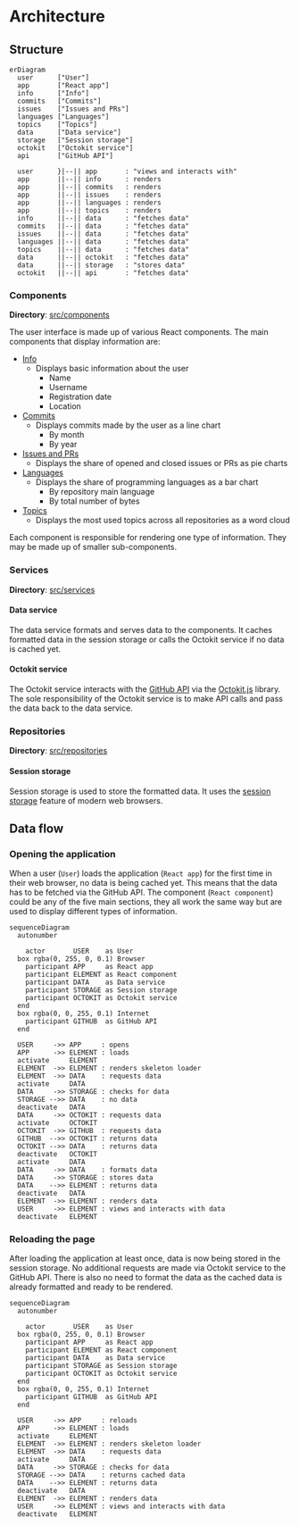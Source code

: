 # Architecture

## Structure

```mermaid
erDiagram
  user      ["User"]
  app       ["React app"]
  info      ["Info"]
  commits   ["Commits"]
  issues    ["Issues and PRs"]
  languages ["Languages"]
  topics    ["Topics"]
  data      ["Data service"]
  storage   ["Session storage"]
  octokit   ["Octokit service"]
  api       ["GitHub API"]

  user      }|--|| app       : "views and interacts with"
  app       ||--|| info      : renders
  app       ||--|| commits   : renders
  app       ||--|| issues    : renders
  app       ||--|| languages : renders
  app       ||--|| topics    : renders
  info      ||--|| data      : "fetches data"
  commits   ||--|| data      : "fetches data"
  issues    ||--|| data      : "fetches data"
  languages ||--|| data      : "fetches data"
  topics    ||--|| data      : "fetches data"
  data      ||--|| octokit   : "fetches data"
  data      ||--|| storage   : "stores data"
  octokit   ||--|| api       : "fetches data"
```

### Components

**Directory**: [src/components](../src/components/)

The user interface is made up of various React components. The main components that display information are:

- [Info](../src/components/Info/)
  - Displays basic information about the user
    - Name
    - Username
    - Registration date
    - Location
- [Commits](../src/components/Commits/)
  - Displays commits made by the user as a line chart
    - By month
    - By year
- [Issues and PRs](../src/components/IssuesAndPullRequests/)
  - Displays the share of opened and closed issues or PRs as pie charts
- [Languages](../src/components/Languages/)
  - Displays the share of programming languages as a bar chart
    - By repository main language
    - By total number of bytes
- [Topics](../src/components/Topics/)
  - Displays the most used topics across all repositories as a word cloud

Each component is responsible for rendering one type of information. They may be made up of smaller sub-components.

### Services

**Directory**: [src/services](../src/services/)

#### Data service

The data service formats and serves data to the components. It caches formatted data in the session storage or calls the Octokit service if no data is cached yet.

#### Octokit service

The Octokit service interacts with the [GitHub API](https://docs.github.com/en/rest) via the [Octokit.js](https://github.com/octokit/octokit.js) library. The sole responsibility of the Octokit service is to make API calls and pass the data back to the data service.

### Repositories

**Directory**: [src/repositories](../src/repositories/)

#### Session storage

Session storage is used to store the formatted data. It uses the [session storage](https://developer.mozilla.org/en-US/docs/Web/API/Window/sessionStorage) feature of modern web browsers.

## Data flow

### Opening the application

When a user (`User`) loads the application (`React app`) for the first time in their web browser, no data is being cached yet. This means that the data has to be fetched via the GitHub API. The component (`React component`) could be any of the five main sections, they all work the same way but are used to display different types of information.

```mermaid
sequenceDiagram
  autonumber

    actor       USER    as User
  box rgba(0, 255, 0, 0.1) Browser
    participant APP     as React app
    participant ELEMENT as React component
    participant DATA    as Data service
    participant STORAGE as Session storage
    participant OCTOKIT as Octokit service
  end
  box rgba(0, 0, 255, 0.1) Internet
    participant GITHUB  as GitHub API
  end

  USER     ->> APP     : opens
  APP      ->> ELEMENT : loads
  activate     ELEMENT
  ELEMENT  ->> ELEMENT : renders skeleton loader
  ELEMENT  ->> DATA    : requests data
  activate     DATA
  DATA     ->> STORAGE : checks for data
  STORAGE -->> DATA    : no data
  deactivate   DATA
  DATA     ->> OCTOKIT : requests data
  activate     OCTOKIT
  OCTOKIT  ->> GITHUB  : requests data
  GITHUB  -->> OCTOKIT : returns data
  OCTOKIT -->> DATA    : returns data
  deactivate   OCTOKIT
  activate     DATA
  DATA     ->> DATA    : formats data
  DATA     ->> STORAGE : stores data
  DATA    -->> ELEMENT : returns data
  deactivate   DATA
  ELEMENT  ->> ELEMENT : renders data
  USER     ->> ELEMENT : views and interacts with data
  deactivate   ELEMENT
```

### Reloading the page

After loading the application at least once, data is now being stored in the session storage. No additional requests are made via Octokit service to the GitHub API. There is also no need to format the data as the cached data is already formatted and ready to be rendered.

```mermaid
sequenceDiagram
  autonumber

    actor       USER    as User
  box rgba(0, 255, 0, 0.1) Browser
    participant APP     as React app
    participant ELEMENT as React component
    participant DATA    as Data service
    participant STORAGE as Session storage
    participant OCTOKIT as Octokit service
  end
  box rgba(0, 0, 255, 0.1) Internet
    participant GITHUB  as GitHub API
  end

  USER     ->> APP     : reloads
  APP      ->> ELEMENT : loads
  activate     ELEMENT
  ELEMENT  ->> ELEMENT : renders skeleton loader
  ELEMENT  ->> DATA    : requests data
  activate     DATA
  DATA     ->> STORAGE : checks for data
  STORAGE -->> DATA    : returns cached data
  DATA    -->> ELEMENT : returns data
  deactivate   DATA
  ELEMENT  ->> ELEMENT : renders data
  USER     ->> ELEMENT : views and interacts with data
  deactivate   ELEMENT
```

